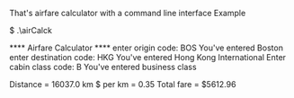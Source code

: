That's airfare calculator with a command line interface
Example

$ .\airCalck

**** Airfare Calculator ****
enter origin code: BOS
You've entered Boston
enter destination code: HKG
You've entered Hong Kong International
Enter cabin class code: B
You've entered business class

Distance = 16037.0 km
$ per km = 0.35
Total fare = $5612.96
